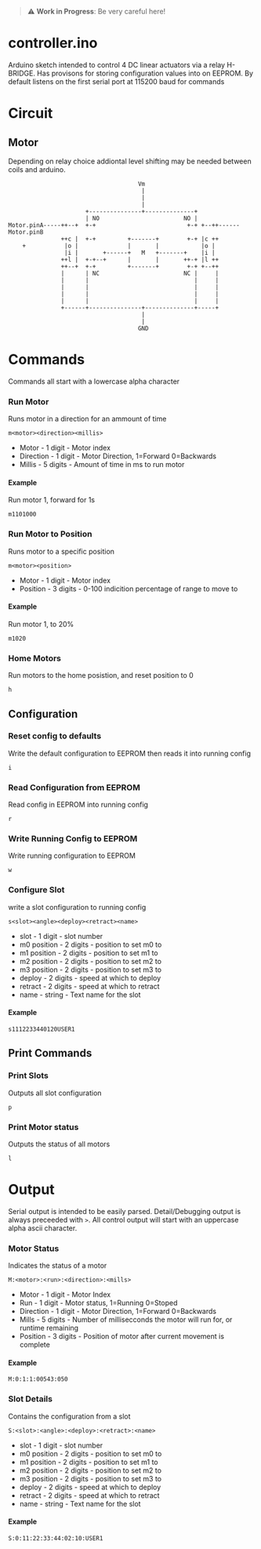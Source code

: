 > :warning: **Work in Progress**: Be very careful here!
# controller.ino
Arduino sketch intended to control 4 DC linear actuators via a relay H-BRIDGE. Has provisons for 
storing configuration values into on EEPROM. By default listens on the first
serial port at 115200 baud for commands

# Circuit
## Motor
Depending on relay choice addiontal level shifting may be needed between coils and arduino.
```
                                     Vm
                                      |
                                      |
                                      |
                      +---------------+--------------+
                      | NO                        NO |
Motor.pinA-----++--+  +-+                          +-+ +--++------Motor.pinB
               ++c |  +-+         +-------+        +-+ |c ++
    +           |o |              |       |            |o |
                |i |       +------+   M   +-------+    |i |
               ++l |  +-+--+      |       |       ++-+ |l ++
               ++--+  +-+         +-------+        +-+ +--++
               |      | NC                        NC |     |
               |      |                              |     |
               |      |                              |     |
               |      |                              |     |
               |      |                              |     |
               +------+---------------+--------------+-----+
                                      |
                                      |
                                     GND
```

# Commands
Commands all start with a lowercase alpha character

### Run Motor
Runs motor in a direction for an ammount of time
```
m<motor><direction><millis>
```
* Motor - 1 digit - Motor index
* Direction - 1 digit - Motor Direction, 1=Forward 0=Backwards
* Millis - 5 digits - Amount of time in ms to run motor
#### Example
Run motor 1, forward for 1s
```
m1101000
```

### Run Motor to Position
Runs motor to a specific position
```
m<motor><position>
```
* Motor - 1 digit - Motor index
* Position - 3 digits - 0-100 indicition percentage of range to move to
#### Example
Run motor 1, to 20%
```
m1020
```

### Home Motors
Run motors to the home posistion, and reset position to 0
```
h
```

## Configuration
### Reset config to defaults
Write the default configuration to EEPROM then reads it into running config
```
i
```

### Read Configuration from EEPROM
Read config in EEPROM into running config
```
r
```

### Write Running Config to EEPROM
Write running configuration to EEPROM
```
w
```

### Configure Slot
write a slot configuration to running config
```
s<slot><angle><deploy><retract><name>
```
* slot - 1 digit - slot number
* m0 position - 2 digits - position to set m0 to
* m1 position - 2 digits - position to set m1 to
* m2 position - 2 digits - position to set m2 to
* m3 position - 2 digits - position to set m3 to
* deploy - 2 digits - speed at which to deploy
* retract - 2 digits - speed at which to retract
* name - string - Text name for the slot
#### Example
```
s1112233440120USER1
```

## Print Commands
### Print Slots
Outputs all slot configuration
```
p
```

### Print Motor status
Outputs the status of all motors
```
l
```

# Output
Serial output is intended to be easily parsed. Detail/Debugging output is 
always preceeded with `>`.  All control output will start with an uppercase
alpha ascii character. 

### Motor Status
Indicates the status of a motor
```
M:<motor>:<run>:<direction>:<mills>
```
* Motor -  1 digit - Motor Index
* Run - 1 digit - Motor status, 1=Running 0=Stoped
* Direction - 1 digit - Motor Direction, 1=Forward 0=Backwards
* Mills - 5 digits - Number of millisecconds the motor will run for, or runtime remaining
* Position - 3 digits - Position of motor after current movement is complete

#### Example
```
M:0:1:1:00543:050
```

### Slot Details
Contains the configuration from a slot
```
S:<slot>:<angle>:<deploy>:<retract>:<name>
```
* slot - 1 digit - slot number
* m0 position - 2 digits - position to set m0 to
* m1 position - 2 digits - position to set m1 to
* m2 position - 2 digits - position to set m2 to
* m3 position - 2 digits - position to set m3 to
* deploy - 2 digits - speed at which to deploy
* retract - 2 digits - speed at which to retract
* name - string - Text name for the slot
#### Example
```
S:0:11:22:33:44:02:10:USER1
```